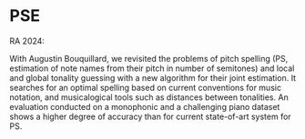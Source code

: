 # PSE

RA 2024:

With Augustin Bouquillard, we revisited the problems of pitch spelling (PS, estimation of note names from their pitch in number of semitones) and local and global tonality guessing with a new algorithm for their joint estimation. It searches for an optimal spelling based on current conventions for music notation, and musicalogical tools such as distances between tonalities. An evaluation conducted on a monophonic and a challenging piano dataset shows a higher degree of accuracy than for current state-of-art system for PS.

